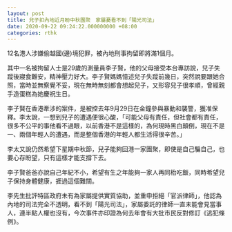 ```yaml
---
layout: post
title: 兒子扣內地近月盼中秋團聚　家屬憂看不到「陽光司法」
date: 2020-09-22 09:24:22.000000000 +08:00
categories: rthk
---
```


12名港人涉嫌偷越國(邊)境犯罪，被內地刑事拘留即將滿1個月。

其中一名被拘留人士是29歲的測量員李子賢，他的父母接受本台專訪說，兒子失蹤後寢食難安，精神壓力好大。李子賢媽媽憶述兒子失蹤前幾日，突然說要跟她合照，當時並無察覺不妥，現在無時無刻都會想起兒子，又形容兒子很孝順，曾經親手造蛋糕為她慶祝生日。

李子賢在香港牽涉的案件，是被控去年9月29日在金鐘參與暴動和襲警，獲准保釋。李太說，一想到兒子的遭遇便很心酸，「可能父母有責任，但社會都有責任，很多不公平的事他看不過眼，以前香港不是這樣的，為何現時黑白顛倒，現在不是一、兩個年輕人的遭遇，而是整個香港的年輕人都生活得很辛苦。」

李太又說仍然希望下星期中秋節，兒子能夠回港一家團聚，即使是自己騙自己，也要心存盼望，只有這樣才能支撐下去。

李子賢爸爸亦說自己年紀不小，希望有生之年能夠一家人再同枱吃飯，同時希望兒子保持身體健康，捱過這個難關。

李先生批評特區政府未有為家屬提供實質協助，並重申拒絕「官派律師」，他認為內地的司法完全不透明，看不到「陽光司法」，家屬委託的律師一直未能會見當事人，連半點人權也沒有，今次事件亦印證為何去年會有大批市民反對修訂《逃犯條例》。
